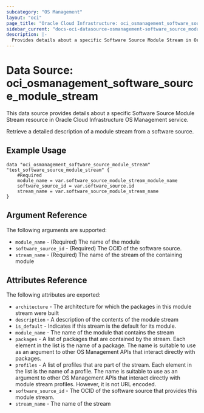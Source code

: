 ```yaml
---
subcategory: "OS Management"
layout: "oci"
page_title: "Oracle Cloud Infrastructure: oci_osmanagement_software_source_module_stream"
sidebar_current: "docs-oci-datasource-osmanagement-software_source_module_stream"
description: |-
  Provides details about a specific Software Source Module Stream in Oracle Cloud Infrastructure OS Management service
---
```


# Data Source: oci_osmanagement_software_source_module_stream
This data source provides details about a specific Software Source Module Stream resource in Oracle Cloud Infrastructure OS Management service.

Retrieve a detailed description of a module stream from a software source.


## Example Usage

```hcl
data "oci_osmanagement_software_source_module_stream" "test_software_source_module_stream" {
	#Required
	module_name = var.software_source_module_stream_module_name
	software_source_id = var.software_source.id
	stream_name = var.software_source_module_stream_name
}
```

## Argument Reference

The following arguments are supported:

* `module_name` - (Required) The name of the module
* `software_source_id` - (Required) The OCID of the software source.
* `stream_name` - (Required) The name of the stream of the containing module


## Attributes Reference

The following attributes are exported:

* `architecture` - The architecture for which the packages in this module stream were built
* `description` - A description of the contents of the module stream
* `is_default` - Indicates if this stream is the default for its module.
* `module_name` - The name of the module that contains the stream
* `packages` - A list of packages that are contained by the stream.  Each element in the list is the name of a package.  The name is suitable to use as an argument to other OS Management APIs that interact directly with packages. 
* `profiles` - A list of profiles that are part of the stream.  Each element in the list is the name of a profile.  The name is suitable to use as an argument to other OS Management APIs that interact directly with module stream profiles.  However, it is not URL encoded. 
* `software_source_id` - The OCID of the software source that provides this module stream.
* `stream_name` - The name of the stream

